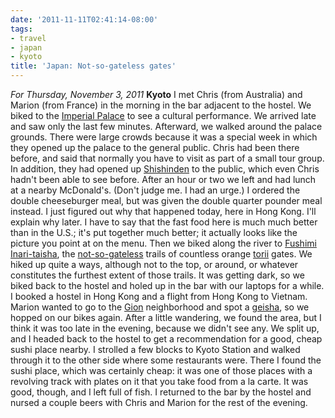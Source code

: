 ```yaml
---
date: '2011-11-11T02:41:14-08:00'
tags:
- travel
- japan
- kyoto
title: 'Japan: Not-so-gateless gates'
---
```


*For Thursday, November 3, 2011* **Kyoto** I met Chris (from Australia) and Marion (from France) in the morning in the bar adjacent to the hostel. We biked to the [Imperial Palace](http://www.google.com/search?client=safari&rls;=en&q;=kyoto+imperial+palace&oe;=UTF-8&um;=1&ie;=UTF-8&hl;=en&tbm;=isch&source;=og&sa;=N&tab;=wi&biw;=1366&bih;=690&sei;=nva8Tu7VO-2YiAevraGQBQ) to see a cultural performance. We arrived late and saw only the last few minutes. Afterward, we walked around the palace grounds. There were large crowds because it was a special week in which they opened up the palace to the general public. Chris had been there before, and said that normally you have to visit as part of a small tour group. In addition, they had opened up [Shishinden](http://www.google.com/search?client=safari&rls;=en&q;=Shishinden&oe;=UTF-8&um;=1&ie;=UTF-8&hl;=en&tbm;=isch&source;=og&sa;=N&tab;=wi&biw;=1366&bih;=690&sei;=LPe8Tp2IIuOsiAeOmJ34BA) to the public, which even Chris hadn't been able to see before. After an hour or two we left and had lunch at a nearby McDonald's. (Don't judge me. I had an urge.) I ordered the double cheeseburger meal, but was given the double quarter pounder meal instead. I just figured out why that happened today, here in Hong Kong. I'll explain why later. I have to say that the fast food here is much much better than in the U.S.; it's put together much better; it actually looks like the picture you point at on the menu. Then we biked along the river to [Fushimi Inari-taisha](http://www.google.com/search?hl=en&client;=safari&rls;=en&q;=fushimi+inari&gs;_sm=e&gs;_upl=5543l10002l0l11220l17l10l0l0l0l0l0l0ll0l0&bav;=on.2,or.r_gc.r_pw.,cf.osb&biw;=1366&bih;=690&um;=1&ie;=UTF-8&tbm;=isch&source;=og&sa;=N&tab;=wi), the [not-so-gateless](http://www.google.com/url?sa=t&rct;=j&q;=gateless%20gate&source;=web&cd;=3&ved;=0CC4QFjAC&url;=http%3A%2F%2Fen.wikipedia.org%2Fwiki%2FThe_Gateless_Gate&ei;=RPm8TqvxIPGUiAfcuuieBQ&usg;=AFQjCNF7paEhS-McR7I3vO6sc2w3QlHD-g&sig2;=J2Conh0abAZ4PVTor6Xcjg) trails of countless orange [torii](http://www.google.com/search?client=safari&rls;=en&q;=torii&oe;=UTF-8&um;=1&ie;=UTF-8&hl;=en&tbm;=isch&source;=og&sa;=N&tab;=wi&biw;=1366&bih;=690&sei;=dvm8TvTdBI6ciAe4_I2MBQ) gates. We hiked up quite a ways, although not to the top, or around, or whatever constitutes the furthest extent of those trails. It was getting dark, so we biked back to the hostel and holed up in the bar with our laptops for a while. I booked a hostel in Hong Kong and a flight from Hong Kong to Vietnam. Marion wanted to go to the [Gion](http://www.google.com/search?client=safari&rls;=en&q;=gion&oe;=UTF-8&um;=1&ie;=UTF-8&hl;=en&tbm;=isch&source;=og&sa;=N&tab;=wi&biw;=1366&bih;=690&sei;=UPq8TtKlI-mfiAeY3sjzBA) neighborhood and spot a [geisha](http://www.google.com/search?client=safari&rls;=en&q;=geisha&oe;=UTF-8&um;=1&ie;=UTF-8&hl;=en&tbm;=isch&source;=og&sa;=N&tab;=wi&biw;=1366&bih;=690&sei;=gPq8TtaiOa2aiQf2y-GBBQ), so we hopped on our bikes again. After a little wandering, we found the area, but I think it was too late in the evening, because we didn't see any. We split up, and I headed back to the hostel to get a recommendation for a good, cheap sushi place nearby. I strolled a few blocks to Kyoto Station and walked through it to the other side where some restaurants were. There I found the sushi place, which was certainly cheap: it was one of those places with a revolving track with plates on it that you take food from a la carte. It was good, though, and I left full of fish. I returned to the bar by the hostel and nursed a couple beers with Chris and Marion for the rest of the evening.
